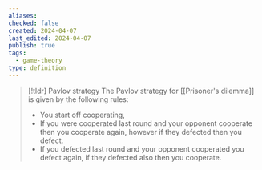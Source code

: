 ```yaml
---
aliases: 
checked: false
created: 2024-04-07
last_edited: 2024-04-07
publish: true
tags:
  - game-theory
type: definition
---
```

>[!tldr] Pavlov strategy
>The Pavlov strategy for [[Prisoner's dilemma]] is given by the following rules:
>- You start off cooperating,
>- If you were cooperated last round and your opponent cooperate then you cooperate again, however if they defected then you defect.
>- If you defected last round and your opponent cooperated you defect again, if they defected also then you cooperate.

